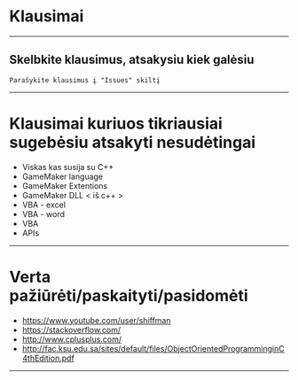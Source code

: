 # Klausimai
  ---
## Skelbkite klausimus, atsakysiu kiek galėsiu 
```
Parašykite klausimus į "Issues" skiltį
```
  ---
# Klausimai kuriuos tikriausiai sugebėsiu atsakyti nesudėtingai

  - Viskas kas susija su C++
  - GameMaker language
  - GameMaker Extentions
  - GameMaker DLL < iš c++ >
  - VBA - excel
  - VBA - word
  - VBA
  - APIs
  - - - 
  # Verta pažiūrėti/paskaityti/pasidomėti

  - https://www.youtube.com/user/shiffman
  - https://stackoverflow.com/
  - http://www.cplusplus.com/
  - http://fac.ksu.edu.sa/sites/default/files/ObjectOrientedProgramminginC4thEdition.pdf
  - - - 
  
